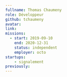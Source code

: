 ```yaml
---
fullname: Thomas Chaumeny
role: Développeur
github: tchaumeny
avatar:
link:
missions:
  - start: 2019-09-10
    end: 2020-12-31
    status: independent
    employer: octo
startups:
    - signalement
previously:
---
```

